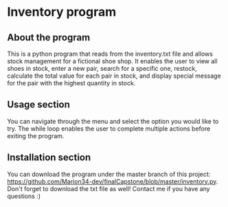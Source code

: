 # Inventory program

## About the program
This is a python program that reads from the inventory.txt file and allows stock management for a fictional shoe shop. It enables the user to view all shoes in stock, enter a new pair, search for a specific one, restock, calculate the total value for each pair in stock, and display special message for the pair with the highest quantity in stock. 

## Usage section
You can navigate through the menu and select the option you would like to try. The while loop enables the user to complete multiple actions before exiting the program.

## Installation section
You can download the program under the master branch of this project: https://github.com/Marion34-dev/finalCapstone/blob/master/inventory.py. Don't forget to download the txt file as well! Contact me if you have any questions :)
